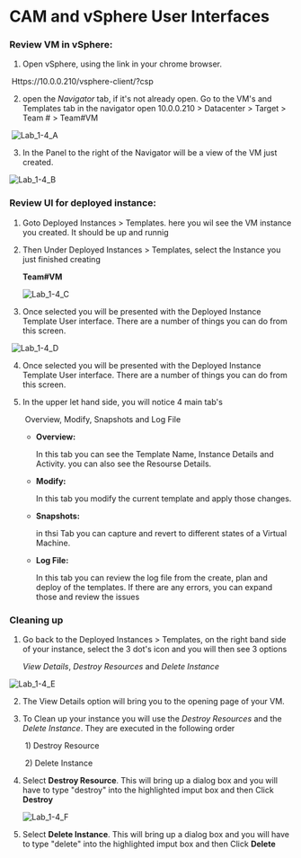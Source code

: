 # CAM and vSphere User Interfaces

### Review VM in vSphere:

1. Open vSphere, using the link in your chrome browser.

​	Https://10.0.0.210/vsphere-client/?csp

2. open the *Navigator* tab, if it's not already open.  Go to the VM's and Templates tab in the navigator open 10.0.0.210 > Datacenter > Target > Team # > Team#VM

​			![Lab_1-4_A](../images/Lab_1-4_A.png)

3. In the Panel to the right of the Navigator will be a view of the VM just created.

![Lab_1-4_B](../images/Lab_1-4_B.png)



### Review UI for deployed instance:

1. Goto Deployed Instances > Templates.  here you wil see the VM instance you created.  It should be up and runnig

2. Then Under Deployed Instances > Templates, select the Instance you just finished creating 

   **Team#VM**

   ![Lab_1-4_C](../images/Lab_1-4_C.png)

3. Once selected you will be presented with the Deployed Instance Template User interface.  There are a number of things you can do from  this screen.

​		![Lab_1-4_D](../images/Lab_1-4_D.png)



4. Once selected you will be presented with the Deployed Instance Template User interface.  There are a number of things you can do from  this screen.

5. In the upper let hand side, you will notice 4 main tab's 

   ​	Overview, Modify, Snapshots and Log File

   - **Overview:**

     In this tab you can see the Template Name, Instance Details and Activity.  you can also see the 	  Resourse Details.

   - **Modify:**

     In this tab you modify the current template and apply those changes.

   - **Snapshots:**

     in thsi Tab you can capture and revert to different states  of a Virtual Machine.

   - **Log File:**

     In this tab you can review the log file from the create, plan and  deploy of the templates.  If there are any 	errors, you can expand those and review the issues



### **Cleaning up**

1. Go back to the Deployed Instances > Templates, on the right band side of your instance, select the 3 dot's icon and you will then see 3 options

   *View Details*, *Destroy Resources* and *Delete Instance*

![Lab_1-4_E](../images/Lab_1-4_E.png)

2. The View Details option will bring you to the opening page of your VM.

3. To Clean up your instance you will use the *Destroy Resources* and the *Delete Instance*.  They are executed in the following order

   ​	1) Destroy Resource

   ​	2) Delete Instance

4. Select **Destroy Resource**.  This will bring up a dialog box and you will have to type "destroy" into the highlighted imput box and then Click **Destroy**

   ![Lab_1-4_F](../images/Lab_1-4_F.png)



5. Select **Delete Instance**. This will bring up a dialog box and you will have to type "delete" into the highlighted imput box and then Click **Delete**

   





